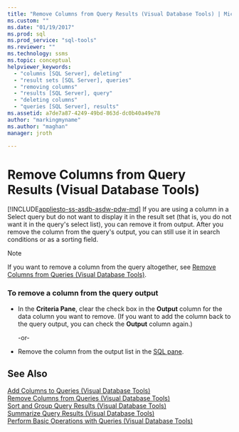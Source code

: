 ```yaml
---
title: "Remove Columns from Query Results (Visual Database Tools) | Microsoft Docs"
ms.custom: ""
ms.date: "01/19/2017"
ms.prod: sql
ms.prod_service: "sql-tools"
ms.reviewer: ""
ms.technology: ssms
ms.topic: conceptual
helpviewer_keywords: 
  - "columns [SQL Server], deleting"
  - "result sets [SQL Server], queries"
  - "removing columns"
  - "results [SQL Server], query"
  - "deleting columns"
  - "queries [SQL Server], results"
ms.assetid: a7de7a87-4249-49bd-863d-dc0b40a49e78
author: "markingmyname"
ms.author: "maghan"
manager: jroth

---
```

# Remove Columns from Query Results (Visual Database Tools)
[!INCLUDE[appliesto-ss-asdb-asdw-pdw-md](../../includes/appliesto-ss-asdb-asdw-pdw-md.md)]
If you are using a column in a Select query but do not want to display it in the result set (that is, you do not want it in the query's select list), you can remove it from output. After you remove the column from the query's output, you can still use it in search conditions or as a sorting field.  
  
> [!NOTE]  
> If you want to remove a column from the query altogether, see [Remove Columns from Queries &#40;Visual Database Tools&#41;](../../ssms/visual-db-tools/remove-columns-from-queries-visual-database-tools.md).  
  
### To remove a column from the query output  
  
-   In the **Criteria Pane**, clear the check box in the **Output** column for the data column you want to remove. (If you want to add the column back to the query output, you can check the **Output** column again.)  
  
    -or-  
  
-   Remove the column from the output list in the [SQL pane](../../ssms/visual-db-tools/sql-pane-visual-database-tools.md).  
  
## See Also  
[Add Columns to Queries &#40;Visual Database Tools&#41;](../../ssms/visual-db-tools/add-columns-to-queries-visual-database-tools.md)  
[Remove Columns from Queries &#40;Visual Database Tools&#41;](../../ssms/visual-db-tools/remove-columns-from-queries-visual-database-tools.md)  
[Sort and Group Query Results &#40;Visual Database Tools&#41;](../../ssms/visual-db-tools/sort-and-group-query-results-visual-database-tools.md)  
[Summarize Query Results &#40;Visual Database Tools&#41;](../../ssms/visual-db-tools/summarize-query-results-visual-database-tools.md)  
[Perform Basic Operations with Queries &#40;Visual Database Tools&#41;](../../ssms/visual-db-tools/perform-basic-operations-with-queries-visual-database-tools.md)  
  
